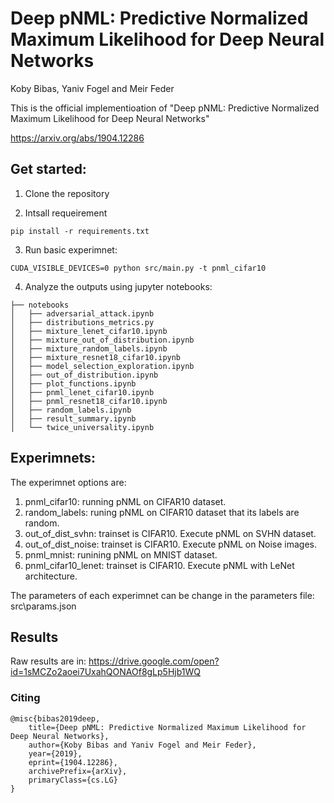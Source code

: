 # Deep pNML: Predictive Normalized Maximum Likelihood for Deep Neural Networks
Koby Bibas, Yaniv Fogel and Meir Feder

This is the official implementioation of "Deep pNML: Predictive Normalized Maximum Likelihood for Deep Neural Networks"

https://arxiv.org/abs/1904.12286

## Get started:

1. Clone the repository

2. Intsall requeirement 

```
pip install -r requirements.txt
```

3. Run basic experimnet:

```
CUDA_VISIBLE_DEVICES=0 python src/main.py -t pnml_cifar10
```

4. Analyze the outputs using jupyter notebooks:

```
├── notebooks
│   ├── adversarial_attack.ipynb
│   ├── distributions_metrics.py
│   ├── mixture_lenet_cifar10.ipynb
│   ├── mixture_out_of_distribution.ipynb
│   ├── mixture_random_labels.ipynb
│   ├── mixture_resnet18_cifar10.ipynb
│   ├── model_selection_exploration.ipynb
│   ├── out_of_distribution.ipynb
│   ├── plot_functions.ipynb
│   ├── pnml_lenet_cifar10.ipynb
│   ├── pnml_resnet18_cifar10.ipynb
│   ├── random_labels.ipynb
│   ├── result_summary.ipynb
│   └── twice_universality.ipynb
```

## Experimnets:

The experimnet options are:

1. pnml_cifar10: running pNML on CIFAR10 dataset.
2. random_labels: runing pNML on CIFAR10 dataset that its labels are random.
3. out_of_dist_svhn: trainset is CIFAR10. Execute pNML on SVHN dataset.
4. out_of_dist_noise:  trainset is CIFAR10. Execute pNML on Noise images.
5. pnml_mnist: runining pNML on MNIST dataset.
4. pnml_cifar10_lenet: trainset is CIFAR10. Execute pNML with LeNet architecture.

The parameters of each experimnet can be change in the parameters file: src\params.json

## Results

Raw results are in:
https://drive.google.com/open?id=1sMCZo2aoei7UxahQONAOf8gLp5Hjb1WQ


### Citing
```
@misc{bibas2019deep,
    title={Deep pNML: Predictive Normalized Maximum Likelihood for Deep Neural Networks},
    author={Koby Bibas and Yaniv Fogel and Meir Feder},
    year={2019},
    eprint={1904.12286},
    archivePrefix={arXiv},
    primaryClass={cs.LG}
}
```

